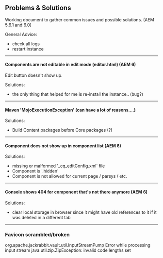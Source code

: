 Problems & Solutions
--------------------------

Working document to gather common issues and possible solutions. (AEM 5.6.1 and 6.0)


General Advice:
* check all logs
* restart instance


---
#### Components are not editable in edit mode (editor.html) (AEM 6)
Edit button doesn't show up.

Solutions:
* the only thing that helped for me is re-install the instance.. (bug?)

---
#### Maven 'MojoExecutionException' (can have a lot of reasons....)

Solutions:
* Build Content packages before Core packages (?)

---

#### Component does not show up in component list (AEM 6)

Solutions:
* missing or malformed '_cq_editConfig.xml' file
* Component is '.hidden'
* Component is not allowed for current page / parsys / etc.

---

#### Console shows 404 for component that's not there anymore (AEM 6)
Solutions:
* clear local storage in browser since it might have old references to it if it was deleted in a different tab


---

### Favicon scrambled/broken
org.apache.jackrabbit.vault.util.InputStreamPump Error while processing input stream java.util.zip.ZipException: invalid code lengths set
